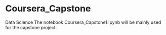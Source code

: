 # Coursera_Capstone
Data Science
The notebook Coursera_Capstone1.ipynb will be mainly used for the capstone project.
